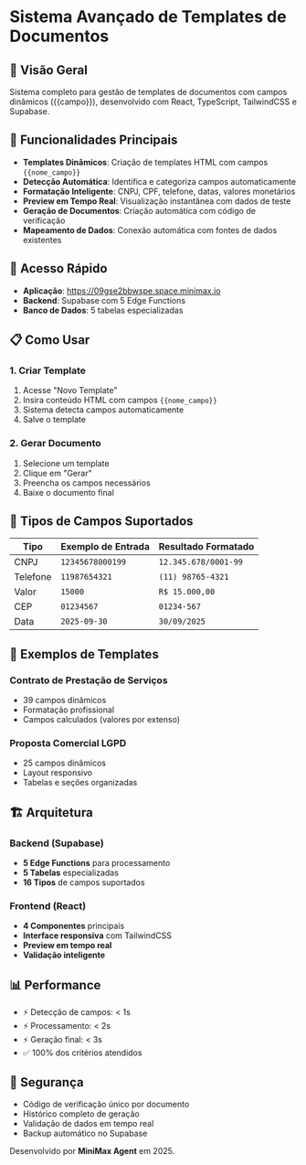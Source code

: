 # Sistema Avançado de Templates de Documentos

## 🎯 Visão Geral

Sistema completo para gestão de templates de documentos com campos dinâmicos ({{campo}}), desenvolvido com React, TypeScript, TailwindCSS e Supabase.

## 🌟 Funcionalidades Principais

- **Templates Dinâmicos**: Criação de templates HTML com campos `{{nome_campo}}`
- **Detecção Automática**: Identifica e categoriza campos automaticamente
- **Formatação Inteligente**: CNPJ, CPF, telefone, datas, valores monetários
- **Preview em Tempo Real**: Visualização instantânea com dados de teste
- **Geração de Documentos**: Criação automática com código de verificação
- **Mapeamento de Dados**: Conexão automática com fontes de dados existentes

## 🚀 Acesso Rápido

- **Aplicação**: https://09gse2bbwspe.space.minimax.io
- **Backend**: Supabase com 5 Edge Functions
- **Banco de Dados**: 5 tabelas especializadas

## 📋 Como Usar

### 1. Criar Template
1. Acesse "Novo Template"
2. Insira conteúdo HTML com campos `{{nome_campo}}`
3. Sistema detecta campos automaticamente
4. Salve o template

### 2. Gerar Documento
1. Selecione um template
2. Clique em "Gerar"
3. Preencha os campos necessários
4. Baixe o documento final

## 🔧 Tipos de Campos Suportados

| Tipo | Exemplo de Entrada | Resultado Formatado |
|------|-------------------|--------------------|
| CNPJ | `12345678000199` | `12.345.678/0001-99` |
| Telefone | `11987654321` | `(11) 98765-4321` |
| Valor | `15000` | `R$ 15.000,00` |
| CEP | `01234567` | `01234-567` |
| Data | `2025-09-30` | `30/09/2025` |

## 🎨 Exemplos de Templates

### Contrato de Prestação de Serviços
- 39 campos dinâmicos
- Formatação profissional
- Campos calculados (valores por extenso)

### Proposta Comercial LGPD
- 25 campos dinâmicos
- Layout responsivo
- Tabelas e seções organizadas

## 🏗️ Arquitetura

### Backend (Supabase)
- **5 Edge Functions** para processamento
- **5 Tabelas** especializadas
- **16 Tipos** de campos suportados

### Frontend (React)
- **4 Componentes** principais
- **Interface responsiva** com TailwindCSS
- **Preview em tempo real**
- **Validação inteligente**

## 📊 Performance

- ⚡ Detecção de campos: < 1s
- ⚡ Processamento: < 2s
- ⚡ Geração final: < 3s
- ✅ 100% dos critérios atendidos

## 🔐 Segurança

- Código de verificação único por documento
- Histórico completo de geração
- Validação de dados em tempo real
- Backup automático no Supabase

Desenvolvido por **MiniMax Agent** em 2025.